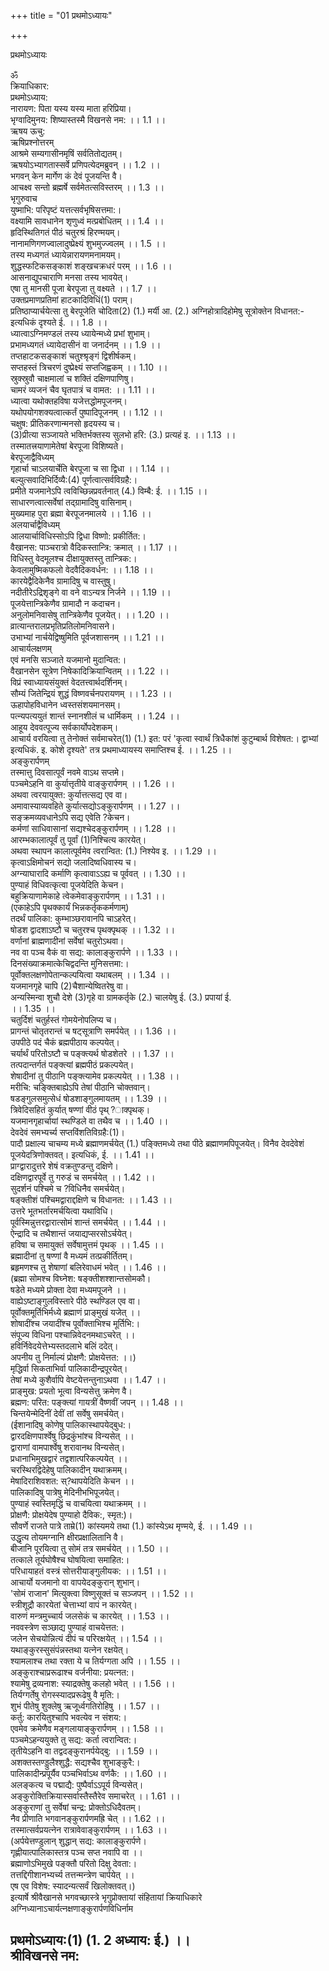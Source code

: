 +++
title = "01 प्रथमोऽध्यायः"

+++



प्रथमोऽध्यायः  




ॐ  
क्रियाधिकार:  
प्रथमोऽध्याय:  
नारायण: पिता यस्य यस्य माता हरिप्रिया।  
भृग्वादिमुनय: शिष्यास्तस्मै विखनसे नम: ।। 1.1 ।।  
ऋषय ऊचु:  
ऋषिप्रश्नोत्तरम्  
आश्रमे सम्यगासीनमृषिं सर्वतितोद्यतम्।  
ऋषयोऽभ्यागतास्सर्वे प्रणिपत्येदमब्रुवन् ।। 1.2 ।।  
भगवन् केन मार्गेण कं देवं पूजयन्ति वै।  
आचक्ष्व सन्तो ब्रह्मर्षे सर्वमेतत्सविस्तरम् ।। 1.3 ।।  
भृगुरुवाच  
युष्माभि: परिपृष्टं यत्तत्सर्वभृषिसत्तमा:।  
वक्ष्यामि सावधानेन शृणुध्वं मत्प्रबोधितम् ।। 1.4 ।।  
हृदिस्थितिगतं पीठं चतुरश्रं हिरण्मयम्।  
नानामणिगणज्वालादुष्प्रेक्ष्यं शुभमुज्ज्वलम् ।। 1.5 ।।  
तस्य मध्यगतं ध्यायेन्नारायणमनामयम्।  
शुद्धस्फटिकसङ्काशं शङ्खचक्रधरं परम् ।। 1.6 ।।  
आसनाद्युपचाराणि मनसा तस्य भावयेत्।  
एषा तु मानसी पूजा बेरपूजा तु वक्ष्यते ।। 1.7 ।।  
उक्तप्रमाणप्रतिमां हाटकादिविधिं(1) पराम्।  
प्रतिष्ठाप्यार्चयेत्सा तु बेरपूजेति चोदिता(2) (1.) मर्यी आ. (2.) अग्निहोत्रादिहोमेषु सूत्रोक्तेन विधानत:-इत्यधिकं दृश्यते ई. ।। 1.8 ।।  
ध्यात्वाऽग्निमण्डलं तस्य ध्यायेन्मध्ये प्रभां शुभाम्।  
प्रभामध्यगतं ध्यायेदासीनं वा जनार्दनम् ।। 1.9 ।।  
तप्तहाटकसङ्काशं चतुश्श्रृङ्गं द्विशीर्षकम्।  
सप्तहस्तं त्रिचरणं दुष्प्रेक्ष्यं सप्तजिह्वकम् ।। 1.10 ।।  
स्रुक्स्रुवौ चाक्षमालां च शक्तिं दक्षिणपाणिषु।  
चामरं व्यजनं चैव घृतपात्रं च वामत: ।। 1.11 ।।  
ध्यात्वा यथोक्तहविषा यजेत्तद्धोमपूजनम्।  
यथोपयोगशक्यत्वात्कर्तं पुष्पादिपूजनम् ।। 1.12 ।।  
चक्षुष: प्रीतिकरणान्मनसो हृदयस्य च।  
(3)प्रीत्या सञ्जायते भक्तिर्भक्तस्य सुलभो हरि: (3.) प्रत्यहं इ. ।। 1.13 ।।  
तस्मातत्त्रयाणामेतेषां बेरपूजा विशिष्यते।  
बेरपूजाद्वैविध्यम्  
गृहार्चा चाऽलयार्चेति बेरपूजा च सा द्विधा ।। 1.14 ।।  
बल्युत्सवादिभिर्दिव्यै:(4) पूर्णत्वात्सर्वविग्रहै:।  
प्रमीते यजमानेऽपि त्वविच्छिन्नप्रवर्तनात् (4.) विम्बै: ई. ।। 1.15 ।।  
साधारणत्वात्सर्वेषां तद्ग्रामादिषु वासिनाम्।  
मुख्यमाह पुरा ब्रह्मा बेरपूजनमालये ।। 1.16 ।।  
अलयार्चाद्वैविध्यम्  
आलयार्चाविधिस्सोऽपि द्विधा विष्णो: प्रकीर्तित:।  
वैखानस: पाञ्चरात्रो वैदिकस्तान्त्रि: क्रमात् ।। 1.17 ।।  
विधिस्तु वेदमूलश्च दीक्षायुक्तस्तु तान्त्रिक:।  
केवलामुष्मिकफलो वेदवैदिकवर्धन: ।। 1.18 ।।  
कारयेद्वैदिकेनैव ग्रामादिषु च वास्तुषु।  
नदीतीरेऽद्रिशृङ्गे वा वने वाऽन्यत्र निर्जने ।। 1.19 ।।  
पूजयेत्तान्त्रिकेणैव ग्रामादौ न कदाचन।  
अनुलोमनिवासेषु तान्त्रिकेणैव पूजयेत्। ।। 1.20 ।।  
व्रात्यान्तरालप्रभृतिप्रतिलोमनिवासने।  
उभाभ्यां नार्चयेद्विष्षुमिति पूर्वजशासनम् ।। 1.21 ।।  
आचार्यलक्षणम्  
एवं मनसि सञ्जाते यजमानो मुदान्वित:।  
वैखानसेन सूत्रेण निषेकादिक्रियान्वितम् ।। 1.22 ।।  
विप्रं स्वाध्यायसंयुक्तं वेदतत्त्वार्थदर्शिनम्।  
सौम्यं जितेन्द्रियं शुद्धं विष्णवर्चनपरायणम् ।। 1.23 ।।  
ऊहापोहविधानेन ध्वस्तसंशयमानसम्।  
पत्न्यपत्ययुतं शान्तं स्नानशीलं च धार्मिकम् ।। 1.24 ।।  
आहूय देववत्पूज्य सर्वकार्योपदेशकम्।  
आचार्य वरयित्वा तु तेनोक्तं सर्वमाचरेत्(1) (1.) इत: परं 'कृत्वा स्वार्थं त्रिधैकांशं कुटुम्बार्थ विशेषत:। द्वाभ्यां इत्यधिकं. इ. कोशे दृश्यते' तत्र प्रथमाध्यायस्य समाप्तिश्च ई. ।। 1.25 ।।  
अङ्कुरार्पणम्  
तस्मात्तु दिवसात्पूर्वं नवमे वाऽथ सप्तमे।  
पञ्चमेऽहनि वा कुर्यात्तृतीये वाङ्कुरार्पणम् ।। 1.26 ।।  
अथवा त्वरयायुक्त: कुर्यात्तत्सद्य एव वा।  
अमावास्याव्यवहिते कुर्यात्सद्योऽङ्कुरार्पणम् ।। 1.27 ।।  
सङ्क्रमव्यवधानेऽपि सद्य एवेति ?केचन।  
कर्मणां साधिवासानां सद्यश्चेदङ्कुरार्पणम् ।। 1.28 ।।  
आरम्भकालात्पूर्वं तु पूर्वां (1)निश्चित्य कारयेत्।  
अथवा स्थापन कालात्पूर्वमेव त्वरान्वित: (1.) निश्येव इ. ।। 1.29 ।।  
कृत्वाऽक्षिमोचनं सद्यो जलादिष्वधिवास्य च।  
अग्न्याघारादि कर्माणि कृत्वावाऽऽह्य च पूर्ववत् ।। 1.30 ।।  
पुण्याहं विधिवत्कृत्वा पूजयेदिति केचन।  
बहुक्रियाणामेकाहे त्वेकमेवाङ्कुरार्पणम् ।। 1.31 ।।  
(एकाहेऽपि पृथक्कार्यं भिन्नकर्तृककर्मणाम्)  
तदर्थं पालिका: कुम्भाञ्छरावानपि चाऽहरेत्।  
षोडश द्वादशाऽष्टौ च चतुरश्च पृथक्पृथक् ।। 1.32 ।।  
वर्णानां ब्राह्मणादीनां सर्वेषां चतुरोऽथवा।  
नव वा पञ्च वैकं वा सद्य: कालाङ्कुरार्पणे ।। 1.33 ।।  
दिनसंख्याक्रमात्केचिद्वदन्ति मुनिसत्तमा:।  
पूर्वोक्तलक्षणोपेतान्कल्पयित्वा यथाबलम् ।। 1.34 ।।  
यजमानगृहे चापि (2)चैशान्येष्वितरेषु वा।  
अन्यस्मिन्वा शुचौ देशे (3)गृहे वा ग्रामकर्तृके (2.) चालयेषु ई. (3.) प्रपायां ई.  
।। 1.35 ।।  
चतुर्दिशं चतुर्हस्तं गोमयेनोपलिप्य च।  
प्रागन्तं चोतृतरान्तं च षट्सूत्राणि समर्पयेत् ।। 1.36 ।।  
उपपीठे पदं चैकं ब्रह्मपीठाय कल्पयेत्।  
चर्यार्थं परितोऽष्टौ च पङ्क्त्यर्थ षोडशेतरे ।। 1.37 ।।  
तत्पदान्तर्गतं पङ्क्त्यां ब्रह्मपीठं प्रकल्पयेत्।  
शेषादीनां तु पीठानि पङ्क्त्यामेव प्रकल्पयेत् ।। 1.38 ।।  
मरीचि: चङ्क्तिबाह्येऽपि तेषां पीठानि चोक्तवान्।  
षडङ्गुलसमुत्सेधं षोडशाङ्गुलमायतम् ।। 1.39 ।।  
त्रिवेदिसहितं कुर्यात् षण्णां वीठं पृथ्?ाक्पृथक्।  
यजमानगृहार्चायां स्थण्डिले वा तथैव च ।। 1.40 ।।  
देवदेवं समभ्यर्च्य सप्तविंशतिविग्रहै:(1)।  
पादौ प्रक्षाल्य चाचम्य मध्ये ब्रह्माणमर्चयेत् (1.) पङ्क्तिमध्ये तथा पीठे ब्रह्माणमपिपूजयेत्। विनैव देवदेवेशं पूजयेदत्रिणोक्तवत्। इत्यधिकं, ई. ।। 1.41 ।।  
प्राग्द्वारादुत्तरे शेषं वक्रतुण्डन्तु दक्षिणे।  
दक्षिणद्वारपूर्वे तु गरुडं च समर्चयेत् ।। 1.42 ।।  
सुदर्शनं पश्चिमे च ?विधिनैव समर्चयेत्।  
षङ्क्तीशं पश्चिमद्वाराद्दक्षिणे च विधानत: ।। 1.43 ।।  
उत्तरे भूतभर्तारमर्चयित्वा यथाविधि।  
पूर्वस्मिन्नुत्तरद्वारात्सोमं शान्तं समर्चयेत् ।। 1.44 ।।  
ऐन्द्रादि च तथैशान्तं जयाद्यप्सरसोऽर्चयेत्।  
हविषा च समायुक्तं सर्वेषामुत्तमं पृथक् ।। 1.45 ।।  
ब्रह्मादीनां तु षण्णां वै मध्यमं तत्प्रकीर्तितम्।  
ब्रहृमणश्च तु शेषाणां बलिरेवाधमं भवेत् ।। 1.46 ।।  
(ब्रह्मा सोमश्च विघ्नेश: षङ्क्तीशश्शान्तसोमकौ।  
षडेते मध्यमे प्रोक्ता देवा मध्यमपूजने ।।  
वाह्येऽष्टाङ्गुलविस्तारे पीठे स्थण्डिल एव वा।  
पूर्वोक्तमूर्तिभिर्मध्ये ब्रह्माणं प्राङ्मुखं यजेत् ।।  
शोषादींश्च जयादींश्च पूर्वोक्ताभिश्च मूर्तिभि:।  
संपूज्य विधिना पश्चान्निवेदनमथाऽचरेत् ।।  
हविर्निवेदयेत्तेभ्यस्तदलाभे बलिं ददेत्।  
अपनीय तु निर्माल्यं प्रोक्षणै: प्रोक्षयेत्तत: ।।)  
मृद्धिर्वा सिकताभिर्वा पालिकादीन्द्रपूरयेत्।  
तेषां मध्ये कुशैर्वापि वेष्टयेत्तन्तुनाऽथवा ।। 1.47 ।।  
प्राङ्मुख: प्रयतो भूत्वा विन्यसेत्तु क्रमेण वै।  
ब्रह्मण: परित: पङ्क्त्यां गायत्रीं वैष्णवीं जपन् ।। 1.48 ।।  
चिन्तयेन्मेदिनीं देवीं तां सर्वेषु समर्चयेत्।  
(ईशानादिषु कोणेषु पालिकास्थापयेद्बुध:।  
द्वारदक्षिणपार्श्वेषु छिद्रकुंभांश्च विन्यसेत् ।।  
द्वाराणां वामपार्श्वेषु शरावानथ विन्यसेत्।  
प्रधानाभिमुखद्वारं तद्वशात्परिकल्पयेत् ।।  
चरस्थिरद्विदेहेषु पालिकादीन् यथाक्रमम्।  
मेषादिराशिवशत: स्?थापयेदिति केचन ।।  
पालिकादिषु पात्रेषु मेदिनीभभिपूजयेत्।  
पुण्याहं स्वस्तिमृद्धिं च वाचयित्वा यथाक्रमम् ।।  
प्रोक्षणै: प्रोक्षयेदेष पुण्याहो दैविक:, स्मृत:)।  
सौवर्णे राजते पात्रे ताम्रे(1) कांस्यमये तथा (1.) कांस्येऽथ मृण्मये, ई. ।। 1.49 ।।  
उद्धृत्य तोयमग्नानि क्षीरप्रक्षालितानि वै।  
बीजानि पूरयित्वा तु सोमं तत्र समर्चयेत् ।। 1.50 ।।  
तत्काले तूर्यघोषैश्च घोषयित्वा समाहित:।  
परिधायाहतं वस्त्रं सोत्तरीयाङ्गुलीयक: ।। 1.51 ।।  
आचार्यो यजमानो वा वापयेदङ्कुरान् शुभान्।  
'सोमं राजान' मित्युक्त्वा विष्णुसूक्तं च सञ्जपन् ।। 1.52 ।।  
स्त्रीशूद्रौ कारयेतां चेत्ताभ्यां वापं न कारयेत्।  
वारुणं मन्त्रमुच्चार्य जलसेकं च कारयेत् ।। 1.53 ।।  
नववस्त्रेण सञ्छाद्य पुण्याहं वाचयेत्तत:।  
जलेन सेचयोन्नित्यं दीपं च परिरक्षयेत् ।। 1.54 ।।  
यथाङ्कुरस्सुसंपंन्नस्तथा यत्नेन रक्षयेत्।  
श्यामलाश्च तथा रक्ता ये च तिर्यग्गता अपि ।। 1.55 ।।  
अङ्कुराश्चाप्ररूढाश्च वर्जनीया: प्रयत्नत:।  
श्यामेषु द्रव्यनाश: स्याद्रक्तेषु कलहो भवेत् ।। 1.56 ।।  
तिर्यग्गर्तेषु रोगस्स्यादप्ररूढेषु वै मृति:।  
शुभं पीतेषु शुक्लेषु ऋजूर्ध्वगतिरोहिषु ।। 1.57 ।।  
कर्तु: कारयितुश्चापि भवत्येव न संशय:।  
एवमेव क्रमेणैव मङ्गलायाङ्कुरार्पणम् ।। 1.58 ।।  
पञ्चमेऽहन्ययुक्ते तु सद्य: कर्ता त्वरान्वित:।  
तृतीयेऽहनि वा तद्वदङ्कुरानर्पयेद्बु: ।। 1.59 ।।  
अशक्तस्तण्ड्डुलैश्शुद्धै: सद्यश्चैव शुभाङ्कुरै:।  
पालिकादीन्प्रपूर्यैव पञ्चभिर्वाऽथ वर्णकै: ।। 1.60 ।।  
अलङ्कत्य च पद्माद्यै: पुष्पैर्वाऽऽपूर्य विन्यसेत्।  
अङ्कुरोक्तिक्रियास्सर्वास्तैस्तैरेव समाचरेत् ।। 1.61 ।।  
अङ्कुराणां तु सर्वेषां चन्द्र: प्रोक्तोऽधिदैवतम्।  
नैव प्रीणाति भगवानङ्कुरार्पणमह्रि चेत् ।। 1.62 ।।  
तस्मात्सर्वप्रयत्नेन रात्रावेवाङ्कुरार्पणम् ।। 1.63 ।।  
(अर्पयेत्तण्डुलान् शुद्धान् सद्य: कालाङ्कुरार्पणे।  
गृह्णीयात्पालिकास्तत्र पञ्च सप्त नवापि वा ।।  
ब्रह्माणोऽभिमुखे पङ्क्तौ परितो दिक्षु देवता:।  
तत्तद्दिगीशानभ्यर्च्य तत्तन्मन्त्रेण चार्पयेत् ।।  
एष एव विशेष: स्यादन्यत्सर्वं खिलोक्तवत्।)  
इत्यार्षे श्रीवैखानसे भगवच्छास्त्रे भृगुप्रोक्तायां संहितायां क्रियाधिकारे अग्निध्यानाऽचार्यत्नक्षणाङ्कुरार्पणविधिर्नाम  
  
प्रथमोऽध्याय:(1) (1. 2 अध्याय: ई.) ।।  
श्रीविखनसे नम:  
-------
